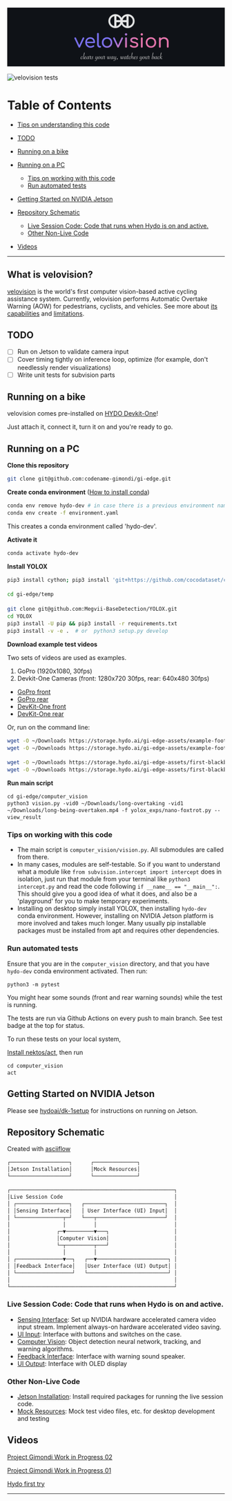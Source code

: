 ![banner](https://github.com/hydoai/brand-id/raw/main/velovision/velovision-banner.png)

![velovision tests](https://github.com/codename-gimondi/gi-edge/actions/workflows/velovision_tests.yml/badge.svg)

Table of Contents
=================
<!-- START doctoc generated TOC please keep comment here to allow auto update -->
<!-- DON'T EDIT THIS SECTION, INSTEAD RE-RUN doctoc TO UPDATE -->
- [Tips on understanding this code](#tips-on-understanding-this-code)

- [TODO](#todo)
- [Running on a bike](#running-on-a-bike)
- [Running on a PC](#running-on-a-pc)
  - [Tips on working with this code](#tips-on-working-with-this-code)
  - [Run automated tests](#run-automated-tests)
- [Getting Started on NVIDIA Jetson](#getting-started-on-nvidia-jetson)
- [Repository Schematic](#repository-schematic)
  - [Live Session Code: Code that runs when Hydo is on and active.](#live-session-code-code-that-runs-when-hydo-is-on-and-active)
  - [Other Non-Live Code](#other-non-live-code)
- [Videos](#videos)

<!-- END doctoc generated TOC please keep comment here to allow auto update -->

---

What is velovision?
-------------------

[velovision](https://github.com/hydoai/velovision) is the world's first computer vision-based active cycling assistance system. Currently, velovision performs Automatic Overtake Warning (AOW) for  pedestrians, cyclists, and vehicles. See more about [its capabilities](https://hydo.ai) and [limitations](https://hydo.ai).

## TODO

- [ ] Run on Jetson to validate camera input
- [ ] Cover timing tightly on inference loop, optimize (for example, don't needlessly render visualizations)
- [ ] Write unit tests for subvision parts

## Running on a bike

velovision comes pre-installed on [HYDO Devkit-One](https://hydo.ai)!

Just attach it, connect it, turn it on and you're ready to go.

## Running on a PC

**Clone this repository**

```bash
git clone git@github.com:codename-gimondi/gi-edge.git
```

**Create conda environment** ([How to install conda](https://docs.conda.io/projects/conda/en/latest/user-guide/install/index.html))

```bash
conda env remove hydo-dev # in case there is a previous environment named hydo-dev
conda env create -f environment.yaml
```

This creates a conda environment called 'hydo-dev'. 

**Activate it**

```bash
conda activate hydo-dev
```

**Install YOLOX**

```bash
pip3 install cython; pip3 install 'git+https://github.com/cocodataset/cocoapi.git#subdirectory=PythonAPI'

cd gi-edge/temp

git clone git@github.com:Megvii-BaseDetection/YOLOX.git
cd YOLOX
pip3 install -U pip && pip3 install -r requirements.txt
pip3 install -v -e .  # or  python3 setup.py develop
```

**Download example test videos**

Two sets of videos are used as examples.
1. GoPro (1920x1080, 30fps)
2. Devkit-One Cameras (front: 1280x720 30fps, rear: 640x480 30fps)

+ [GoPro front](https://storage.hydo.ai/gi-edge-assets/example-footage/long-overtaking.mp4)
+ [GoPro rear](https://storage.hydo.ai/gi-edge-assets/example-footage/long-being-overtaken.mp4)
+ [DevKit-One front](https://storage.hydo.ai/gi-edge-assets/first-blackbox-recordings/front-2021-12-04.mkv)
+ [DevKit-One rear](https://storage.hydo.ai/gi-edge-assets/first-blackbox-recordings/rear-2021-12-04.mkv)

Or, run on the command line:

```bash
wget -O ~/Downloads https://storage.hydo.ai/gi-edge-assets/example-footage/long-overtaking.mp4
wget -O ~/Downloads https://storage.hydo.ai/gi-edge-assets/example-footage/long-being-overtaken.mp4

wget -O ~/Downloads https://storage.hydo.ai/gi-edge-assets/first-blackbox-recordings/front-2021-12-04.mkv
wget -O ~/Downloads https://storage.hydo.ai/gi-edge-assets/first-blackbox-recordings/rear-2021-12-04.mkv
```

**Run main script**

```
cd gi-edge/computer_vision
python3 vision.py -vid0 ~/Downloads/long-overtaking -vid1 ~/Downloads/long-being-overtaken.mp4 -f yolox_exps/nano-foxtrot.py --view_result
```

### Tips on working with this code

+ The main script is `computer_vision/vision.py`. All submodules are called from there.
+ In many cases, modules are self-testable. So if you want to understand what a module like `from subvision.intercept import intercept` does in isolation, just run that module from your terminal like `python3 intercept.py` and read the code following `if __name__ == "__main__":`. This should give you a good idea of what it does, and also be a 'playground' for you to make temporary experiments.
+ Installing on desktop simply install YOLOX, then installing `hydo-dev` conda environment. However, installing on NVIDIA Jetson platform is more involved and takes much longer. Many usually pip installable packages must be installed from apt and requires other dependencies.

### Run automated tests

Ensure that you are in the `computer_vision` directory, and that you have `hydo-dev` conda environment activated. Then run:

```
python3 -m pytest
```
You might hear some sounds (front and rear warning sounds) while the test is running.

The tests are run via Github Actions on every push to main branch. See test badge at the top for status.

To run these tests on your local system,

[Install nektos/act](https://github.com/nektos/act), then run

```
cd computer_vision
act
```

## Getting Started on NVIDIA Jetson

Please see [hydoai/dk-1setup](https://github.com/hydoai/dk1-setup) for instructions on running on Jetson.

## Repository Schematic
Created with [asciiflow](https://asciiflow.com)
```
┌───────────────────┐      ┌──────────────┐
│Jetson Installation│      │Mock Resources│
└───────────────────┘      └──────────────┘

┌─────────────────────────────────────────────────────┐
│Live Session Code                                    │
│ ┌─────────────────┐   ┌──────────────────────────┐  │
│ │Sensing Interface│   │ User Interface (UI) Input│  │
│ └───────────────┬─┘   └───┬──────────────────────┘  │
│                 │         │                         │
│               ┌─▼─────────▼───┐                     │
│               │Computer Vision│                     │
│               └─┬─────────┬───┘                     │
│                 │         │                         │
│ ┌───────────────▼──┐   ┌──▼───────────────────────┐ │
│ │Feedback Interface│   │User Interface (UI) Output│ │
│ └──────────────────┘   └──────────────────────────┘ │
│                                                     │
└─────────────────────────────────────────────────────┘
```


### Live Session Code: Code that runs when Hydo is on and active.

+ [Sensing Interface](sensing_interface): Set up NVIDIA hardware accelerated camera video input stream. Implement always-on hardware accelerated video saving.
+ [UI Input](ui_input): Interface with buttons and switches on the case.
+ [Computer Vision](computer_vision): Object detection neural network, tracking, and warning algorithms. 
+ [Feedback Interface](feedback_interface): Interface with warning sound speaker.
+ [UI Output](ui_output): Interface with OLED display

### Other Non-Live Code

+ [Jetson Installation](jetson_installation): Install required packages for running the live session code.
+ [Mock Resources](mock_resources): Mock test video files, etc. for desktop development and testing

## Videos


[Project Gimondi Work in Progress 02](https://youtu.be/eCJcu_2iLPg)

[Project Gimondi Work in Progress 01](https://youtu.be/SEfXO2w2qVI)

[Hydo first try](https://youtu.be/Jk-cQkcG4iY)

---
